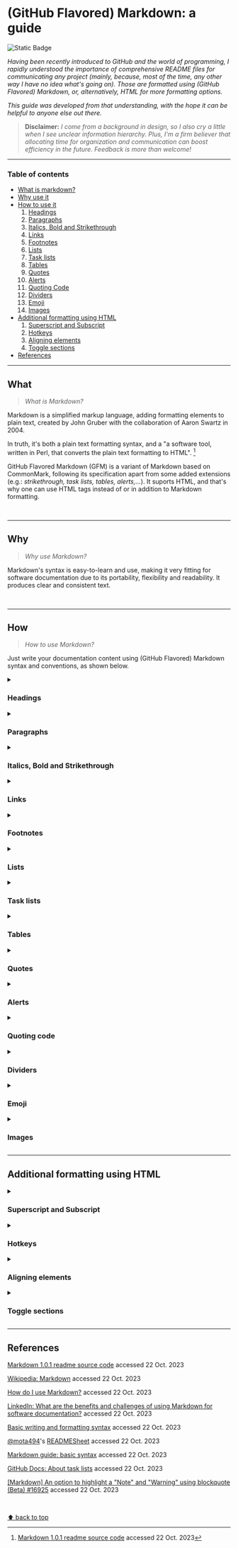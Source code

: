 # (GitHub Flavored) Markdown: a guide
![Static Badge](https://img.shields.io/badge/Guides%20and%20manuals-Markdown-%2315bbbb)

_Having been recently introduced to GitHub and the world of programming, I rapidly understood the importance of comprehensive README files for communicating any project (mainly, because, most of the time, any other way I have no idea what's going on). Those are formatted using (GitHub Flavored) Markdown, or, alternatively, HTML for more formatting options._

_This guide was developed from that understanding, with the hope it can be helpful to anyone else out there._

> **Disclaimer:** _I come from a background in design, so I also cry a little when I see unclear information hierarchy. Plus, I'm a firm believer that allocating time for organization and communication can boost efficiency in the future. Feedback is more than welcome!_
___

### Table of contents
- [What is markdown?](#what)
- [Why use it](#why)
- [How to use it](#how)
  1. [Headings](#headings)
  2. [Paragraphs](#paragraphs)
  3. [Italics, Bold and Strikethrough](#italics-bold-and-strikethrough)
  4. [Links](#links)
  5. [Footnotes](#footnotes)
  6. [Lists](#lists)
  7. [Task lists](#task-lists)
  8. [Tables](#tables)
  9. [Quotes](#quotes)
  10. [Alerts](#alerts)
  11. [Quoting Code](#quoting-code)
  12. [Dividers](#dividers)
  13. [Emoji](#emoji)
  14. [Images](#images)
- [Additional formatting using HTML](#additional-formatting-using-html)
  1. [Superscript and Subscript](#superscript-and-subscript)
  2. [Hotkeys](#hotkeys)
  3. [Aligning elements](#aligning-elements)
  4. [Toggle sections](#toggle-sections)
- [References](#references)


___
## What

> _What is Markdown?_

Markdown is a simplified markup language, adding formatting elements to plain text, created by John Gruber with the collaboration of Aaron Swartz in 2004.

In truth, it's both a plain text formatting syntax, and a "a software tool, written in Perl, that converts the plain text formatting to HTML". [^1]

[^1]: [Markdown 1.0.1 readme source code](https://web.archive.org/web/20040402182332/http://daringfireball.net/projects/markdown/) accessed 22 Oct. 2023

GitHub Flavored Markdown (GFM) is a variant of Markdown based on CommonMark, following its specification apart from some added extensions (e.g.: _strikethrough, task lists, tables, alerts,..._). It suports HTML, and that's why one can use HTML tags instead of or in addition to Markdown formatting.

</br>

___
## Why

> _Why use Markdown?_

Markdown's syntax is easy-to-learn and use, making it very fitting for software documentation due to its portability, flexibility and readability. It produces clear and consistent text.

</br>

___
## How

> _How to use Markdown?_

Just write your documentation content using (GitHub Flavored) Markdown syntax and conventions, as shown below.

<details>
  <summary><h3>Headings</h3></summary>

> _Headings_ are used to name documents or sections within documents. They define importance, from the most important `# Heading 1` to the least important `###### Heading 6`.
> In defining sections, they are also useful when one wants to link content to a certain section. **See** _Links_.
  
```markdown
# Heading 1
## Heading 2
### Heading 3
#### Heading 4
##### Heading 5
######  Heading 6
```

</br>

> Here is how they are displayed:

# Heading 1
## Heading 2
### Heading 3
#### Heading 4
##### Heading 5
######  Heading 6

</details>

<details>
  <summary><h3>Paragraphs</h3></summary>

> To create a _paragraph_, add a blank line in-between two or more lines of text.
  
```markdown
Line 1

Line 2
```

</br>

> Here is how they are displayed:

Line 1

Line 2

  

</details>

<details>
  <summary><h3>Italics, Bold and Strikethrough</h3></summary>
  
> _Italic_, **Bold** and Strikethrough can be used to add emphasis. 
  
```markdown
_italic_

**bold**

~~strikethrough~~

**_all in italics and bold_**

_all in italics and **nested bold**_

**all in bold and _nested italics_**
```

</br>

> Here is how they are displayed:

_italic_
  
**bold**

~~strikethrough~~
  
**_all in italics and bold_**
  
_all in italics and **nested bold**_
  
**all in bold and _nested italics_**

</details>

<details>
  <summary><h3>Links</h3></summary>

> _Hyperlinks_ are used as a way to navigate online content, pointing to a specific location. In the present context, we can use them either to link to different pages, documents, _etc._, or to sections within our own document.

```markdown
[text](www.link-address.com)

[text](#name-of-section)

[text](./name-of-file-within-same-repo)
```

</details>

<details>
  <summary><h3>Footnotes</h3></summary>

  > _Footnotes_ can be used for additional information or citations. You can check the bottom of this document to see how they are displayed.

```markdown
Text 1 [^1]
Text 2 [^2]

[^1]: Additional information on subject
[^2]: [Display text](link address to source)
```

</details>

<details>
  <summary><h3>Lists</h3></summary>

> _Lists_ can be useful in helping readers skim and scan, presenting a set of items in a clear manner, or outlining steps in a process.

**Unordered lists**

```markdown
- 1st element
- 2nd element
- 3rd element
```

</br>

> Here is how they are displayed:

- 1st element
- 2nd element
- 3rd element
___
  
**Ordered lists**

```markdown
1. 1st element
2. 2nd element
3. 3rd element
```

</br>

> Here is how they are displayed:

1. 1st element
2. 2nd element
3. 3rd element
___

**Nested and mixed lists**

```markdown
- 1st element
  - ...
  - ...
  - ...
- 2nd element
  - ...
- 3rd element

and

- 1st element
  1. ...
  2. ...
  3. ...
- 2nd element
  1. ...
- 3rd element
```  

</br>

> Here is how they are displayed:

- 1st element
   - ...
   - ...
   - ...
- 2nd element
   - ...
- 3rd element

and

- 1st element
  1. ...
  2. ...
  3. ...
- 2nd element
  1. ...
- 3rd element

</details>

<details>
  <summary><h3>Task lists</h3></summary>

> A _task list_ is a set of tasks presented in separate lines with a clickable checkbox. You can select or deselect the checkboxes to mark the tasks as complete or incomplete.

```markdown
- [x] Complete task
  - [x] Completed subtask
- [ ] To do
- [ ] To do
```  

</br>

> Here is how it is displayed:

- [x] Complete task
  - [x] Completed subtask
- [ ] To do
- [ ] To do

</details>

<details>
  <summary><h3>Tables</h3></summary>

> Tables can be used to organize data that can't be adequately described in the text, commonly for being too detailed or extensive. They allow the reader to quickly see the results or patterns.
  
```markdown
Column header 1 | Column header 2 | Column header 3
--|--|--
Row 1, Col 1 | Row 1, Col 2 | Row 1, Col 3
Row 2, Col 1 | Row 2, Col 2 | Row 2, Col 3
Row 3, Col 1 | Row 3, Col 2 | Row 3, Col 3
Row 4, Col 1 | Row 4, Col 2 | ...
```

</br>

> Here is how they are displayed:

Column header 1 | Column header 2 | Column header 3
--|--|--
Row 1, Col 1 | Row 1, Col 2 | Row 1, Col 3
Row 2, Col 1 | Row 2, Col 2 | Row 2, Col 3
Row 3, Col 1 | Row 3, Col 2 | Row 3, Col 3
Row 4, Col 1 | Row 4, Col 2 | ...

___

**Left, center and right aligned table**
  
```markdown
Left-aligned header| Center-aligned header | Right-aligned header
:--|:--:|--:
Row 1, Col 1 | Row 1, Col 2 | Row 1, Col 3
Row 2, Col 1 | Row 2, Col 2 | Row 2, Col 3
Row 3, Col 1 | Row 3, Col 2 | Row 3, Col 3
Row 4, Col 1 | Row 4, Col 2 | ...
```

</br>

> Here is how they are displayed:

Left-aligned header | Center-aligned header | Right-aligned header
:--|:--:|--:
Row 1, Col 1 | Row 1, Col 2 | Row 1, Col 3
Row 2, Col 1 | Row 2, Col 2 | Row 2, Col 3
Row 3, Col 1 | Row 3, Col 2 | Row 3, Col 3
Row 4, Col 1 | Row 4, Col 2 | ...

</details>

<details>
  <summary><h3>Quotes</h3></summary>

_Quoted text_ is indented, with a different type color.
  
```markdown
> 1st level of indentation
>> 2nd level ...
>>> 3rd level ...
```

</br>

Here is how they are displayed:

> 1st level of indentation
> > 2nd level ...
> > >  3rd level ...

</details>

<details>
  <summary><h3>Alerts</h3></summary>

> _Alerts_ are used to highlight important information. Currently, there are three types, as shown below. Beware not to overuse them, as they will loose their intended impact.
  
```markdown
>[!NOTE]
>Highlighting information to take into account, even when skimming.

>[!IMPORTANT]
>Crucial information for users to succeed.

>[!WARNING]
>Critical content requiring immediate attention.
```

</br>

> Here is how they are displayed:

![Github Flavored MD alerts](https://github.com/teresa-chow/guides-and-manuals/assets/146003005/50f1f7a4-9480-47ab-806f-bd135dae5b44)

</details>

<details>
  <summary><h3>Quoting code</h3></summary>
  
> You can both quote inline code within two `single backticks`, knowing that the text within them won't be formatted; or create code blocks using `triple backticks`. When using the latter, you can also enable syntax highlighting by adding an optional `language identifier`.

**Inline quoted code**
  
```markdown
inline `#include <stdio.h>`
```

</br>

> Here is how it is displayed:

inline `#include <stdio.h>`
</br>
  
___

**Code block**
  
````
```c
#include <stdio.h>

int  main(void)
{
    printf("Hello, World!");
    return (0);
}
```
````
  
</br>

> Here is how it is displayed:

```c
#include <stdio.h>

int  main(void)
{
    printf("Hello, World!");
    return (0);
}
```

</details>

<details>
  <summary><h3>Dividers</h3></summary>

> _Dividers_, also known as _Horizontal Rules_, can be used to separate sections.
  
```markdown
section 1
___
section 2
```

</br>

> Here is how they are displayed:
 
section 1
___
section 2

</details>

<details>
  <summary><h3>Emoji</h3></summary>

> The use of _emojis_ can help in conveying tone, expressing emotion or sometimes just in breaking monotony. 🥳

```
:emojicode:
```

</details>

<details>
  <summary><h3>Images</h3></summary>

> You can add an _image_ either by linking to its source, or by uploading it by dragging and dropping, selecting or pasting it.

```
![Planet Earth](https://images.unsplash.com/photo-1614730321146-b6fa6a46bcb4?auto=format&fit=crop&q=80&w=2874&ixlib=rb-4.0.3&ixid=M3wxMjA3fDB8MHxwaG90by1wYWdlfHx8fGVufDB8fHx8fA%3D%3D)
```
  
</br>

> Here is how it is displayed:

![Planet Earth](https://images.unsplash.com/photo-1614730321146-b6fa6a46bcb4?auto=format&fit=crop&q=80&w=2874&ixlib=rb-4.0.3&ixid=M3wxMjA3fDB8MHxwaG90by1wYWdlfHx8fGVufDB8fHx8fA%3D%3D)

</details>

___
## Additional formatting using HTML

<details>
  <summary><h3>Superscript and Subscript</h3></summary>

> _Superscript_ and _Subscript_ provide additional options for formatting text.

```html
This is a <sup>superscript</sup> text.

This is a <sub>subscript</sub> text.
```
  
</br>

> Here is how it is displayed:

This is a <sup>superscript</sup> text.

This is a <sub>subscript</sub> text.

</details>

<details>
  <summary><h3>Hotkeys</h3></summary>

> _Hotkeys_ are indicated by the `<kbd>` tag.

```html
Example: <kbd>ctrl</kbd> <kbd>alt</kbd> <kbd>del</kbd>.
```
  
</br>

> Here is how it is displayed:

Example: <kbd>ctrl</kbd> <kbd>alt</kbd> <kbd>del</kbd>.

</details>

<details>
  <summary><h3>Aligning elements</h3></summary>

> The `align` attribute can have one of the following values: `left`, `right`, `center` and `justify`. It can be used with different elements.

```html
<p align="left">Left-aligned paragraph</p>
 
<div align="center"><h3>Center-aligned heading</h3><p>and paragraph within division (section)</p></div>
 
<h4 align="right">Right-aligned heading</h4>

<p align="justify"><em>Justified and emphasized text: Lorem ipsum dolor sit amet, consectetur adipiscing elit, sed do eiusmod tempor incididunt ut labore et dolore magna aliqua. Ut enim ad minim veniam, quis nostrud exercitation ullamco laboris nisi ut aliquip ex ea commodo consequat. Duis aute irure dolor in reprehenderit in voluptate velit esse cillum dolore eu fugiat nulla pariatur. Excepteur sint occaecat cupidatat non proident, sunt in culpa qui officia deserunt mollit anim id est laborum.</em></p>
```
  
</br>

> Here is how it it displayed:

<p align="left">Left-aligned paragraph</p>
  
<div align="center"><h3>Center-aligned heading</h3><p>and paragraph within division (section)</p></div>
 
<h4 align="right">Right-aligned heading</h4>

<p align="justify"><em>Justified and emphasized text: Lorem ipsum dolor sit amet, consectetur adipiscing elit, sed do eiusmod tempor incididunt ut labore et dolore magna aliqua. Ut enim ad minim veniam, quis nostrud exercitation ullamco laboris nisi ut aliquip ex ea commodo consequat. Duis aute irure dolor in reprehenderit in voluptate velit esse cillum dolore eu fugiat nulla pariatur. Excepteur sint occaecat cupidatat non proident, sunt in culpa qui officia deserunt mollit anim id est laborum.</em></p>

</details>

<details>
  <summary><h3>Toggle sections</h3></summary>
  
> By now, it's probably pretty obvious that you can add a toggle section... Default behavior would be toggled, but you can set it to display untoggled by default: `<details open>`. Also note that while `html` tags work well within `Markdown`, the other way around might not be true. So, just use `html tags` within `html` whenever possible.

```html
<details open>
  <summary><h3>Main toggle, that is also a heading</h3></summary>
    <details>
    <summary>Nested toggle 1</summary>
          Content
    </details>
    <details>
    <summary>Nested toggle 2</summary>
          Content
    </details>
</details>
```
  
</br>

> Here is how it is displayed:

<details open>
  <summary><h3>Main toggle, that is also a heading</h3></summary>
    <details>
      <summary>Nested toggle 1</summary>
          Content
    </details>
    <details>
      <summary>Nested toggle 2</summary>
          Content
    </details>
</details>

</br>

</details>

___
## References

[Markdown 1.0.1 readme source code](https://web.archive.org/web/20040402182332/http://daringfireball.net/projects/markdown/) accessed 22 Oct. 2023

[Wikipedia: Markdown](https://en.wikipedia.org/wiki/Markdown) accessed 22 Oct. 2023

[How do I use Markdown?](https://www.ibm.com/docs/en/SSYKAV?topic=train-how-do-use-markdown) accessed 22 Oct. 2023

[LinkedIn: What are the benefits and challenges of using Markdown for software documentation?](https://www.linkedin.com/advice/0/what-benefits-challenges-using-markdown-software) accessed 22 Oct. 2023

[Basic writing and formatting syntax](https://docs.github.com/en/get-started/writing-on-github/getting-started-with-writing-and-formatting-on-github/basic-writing-and-formatting-syntax) accessed 22 Oct. 2023

[@mota494](https://github.com/mota494)'s [READMESheet](https://github.com/mota494/READMESheet/blob/main/Markdown%20Sheet.md) accessed 22 Oct. 2023

[Markdown guide: basic syntax](https://www.markdownguide.org/basic-syntax/) accessed 22 Oct. 2023

[GitHub Docs: About task lists](https://docs.github.com/en/get-started/writing-on-github/working-with-advanced-formatting/about-task-lists) accessed 22 Oct. 2023

[[Markdown] An option to highlight a "Note" and "Warning" using blockquote (Beta) #16925](https://github.com/orgs/community/discussions/16925) accessed 22 Oct. 2023

</br>

[⬆ back to top](#github-flavored-markdown-a-guide)
